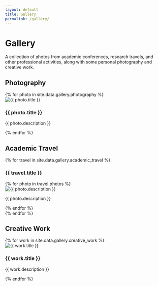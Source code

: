 ```yaml
---
layout: default
title: Gallery
permalink: /gallery/
---
```


<div class="max-w-4xl mx-auto px-6 py-12">
  <div class="mb-12">
    <h1 class="text-2xl font-semibold mb-4">Gallery</h1>
    <p class="text-foreground leading-relaxed max-w-3xl">
      A collection of photos from academic conferences, research travels, and other professional activities, 
      along with some personal photography and creative work.
    </p>
  </div>

  <!-- Photography -->
  <section class="mb-16">
    <h2 class="text-xl font-semibold mb-6">Photography</h2>
    <div class="grid grid-cols-1 md:grid-cols-2 lg:grid-cols-3 gap-6">
      {% for photo in site.data.gallery.photography %}
      <div class="bg-card border border-border rounded-lg overflow-hidden">
        <div class="aspect-square bg-muted">
          <img src="/assets/gallery/{{ photo.filename }}" alt="{{ photo.title }}" class="w-full h-full object-cover">
        </div>
        <div class="p-4">
          <h3 class="font-medium text-foreground mb-1">{{ photo.title }}</h3>
          <p class="text-sm text-muted-foreground">{{ photo.description }}</p>
        </div>
      </div>
      {% endfor %}
    </div>
  </section>

  <!-- Academic Travel -->
  <section class="mb-16">
    <h2 class="text-xl font-semibold mb-6">Academic Travel</h2>
    {% for travel in site.data.gallery.academic_travel %}
    <div class="mb-8">
      <h3 class="text-lg font-medium text-foreground mb-4">{{ travel.title }}</h3>
      <div class="grid grid-cols-1 md:grid-cols-2 gap-6">
        {% for photo in travel.photos %}
        <div class="bg-card border border-border rounded-lg overflow-hidden">
          <div class="aspect-video bg-muted">
            <img src="/assets/gallery/{{ photo.filename }}" alt="{{ photo.description }}" class="w-full h-full object-cover">
          </div>
          <div class="p-4">
            <p class="text-sm text-muted-foreground">{{ photo.description }}</p>
          </div>
        </div>
        {% endfor %}
      </div>
    </div>
    {% endfor %}
  </section>

  <!-- Creative Work -->
  <section>
    <h2 class="text-xl font-semibold mb-6">Creative Work</h2>
    <div class="grid grid-cols-1 md:grid-cols-2 gap-6">
      {% for work in site.data.gallery.creative_work %}
      <div class="bg-card border border-border rounded-lg overflow-hidden">
        <div class="aspect-video bg-muted">
          <img src="/assets/gallery/{{ work.filename }}" alt="{{ work.title }}" class="w-full h-full object-cover">
        </div>
        <div class="p-4">
          <h3 class="font-medium text-foreground mb-1">{{ work.title }}</h3>
          <p class="text-sm text-muted-foreground">{{ work.description }}</p>
        </div>
      </div>
      {% endfor %}
    </div>
  </section>
</div>